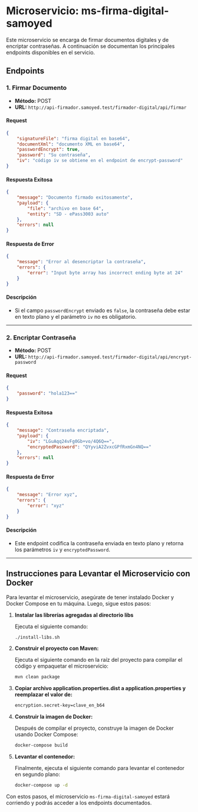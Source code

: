 # Microservicio: ms-firma-digital-samoyed

Este microservicio se encarga de firmar documentos digitales y de encriptar contraseñas. A continuación se documentan los principales endpoints disponibles en el servicio.

## Endpoints

### 1. Firmar Documento

- **Método:** POST
- **URL:** `http://api-firmador.samoyed.test/firmador-digital/api/firmar`

#### Request

```json
{
    "signatureFile": "firma digital en base64",
    "documentXml": "documento XML en base64",
    "passwordEncrypt": true,
    "password": "Su contraseña",
    "iv": "código iv se obtiene en el endpoint de encrypt-password"
}
```

#### Respuesta Exitosa

```json
{
    "message": "Documento firmado exitosamente",
    "payload": {
        "file": "archivo en base 64",
        "entity": "SD - ePass3003 auto"
    },
    "errors": null
}
```

#### Respuesta de Error

```json
{
    "message": "Error al desencriptar la contraseña",
    "errors": {
        "error": "Input byte array has incorrect ending byte at 24"
    }
}
```

#### Descripción
- Si el campo `passwordEncrypt` enviado es `false`, la contraseña debe estar en texto plano y el parámetro `iv` no es obligatorio.

---

### 2. Encriptar Contraseña

- **Método:** POST
- **URL:** `http://api-firmador.samoyed.test/firmador-digital/api/encrypt-password`

#### Request

```json
{
    "password": "hola123=="
}
```

#### Respuesta Exitosa

```json
{
    "message": "Contraseña encriptada",
    "payload": {
        "iv": "LGuAqq24vFg0Gb+vo/4Q6Q==",
        "encryptedPassword": "QYyviA2ZvxcGPfRxmGn4NQ=="
    },
    "errors": null
}
```

#### Respuesta de Error

```json
{
    "message": "Error xyz",
    "errors": {
        "error": "xyz"
    }
}
```

#### Descripción
- Este endpoint codifica la contraseña enviada en texto plano y retorna los parámetros `iv` y `encryptedPassword`.


---

## Instrucciones para Levantar el Microservicio con Docker

Para levantar el microservicio, asegúrate de tener instalado Docker y Docker Compose en tu máquina. Luego, sigue estos pasos:

1. **Instalar las librerías agregadas al directorio libs**

    Ejecuta el siguiente comando:
    ```bash
    ./install-libs.sh
    ```

2. **Construir el proyecto con Maven:**

   Ejecuta el siguiente comando en la raíz del proyecto para compilar el código y empaquetar el microservicio:

   ```bash
   mvn clean package
   ```

3. **Copiar archivo application.properties.dist a application.properties y  reemplazar el valor de:**

    ```bash
   encryption.secret-key=clave_en_b64
   ```

4. **Construir la imagen de Docker:**

   Después de compilar el proyecto, construye la imagen de Docker usando Docker Compose:

   ```bash
   docker-compose build
   ```

5. **Levantar el contenedor:**

   Finalmente, ejecuta el siguiente comando para levantar el contenedor en segundo plano:

   ```bash
   docker-compose up -d
   ```

Con estos pasos, el microservicio `ms-firma-digital-samoyed` estará corriendo y podrás acceder a los endpoints documentados.
